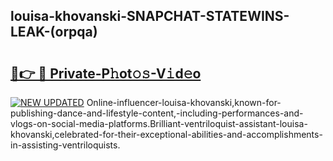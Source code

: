 ## louisa-khovanski-SNAPCHAT-STATEWINS-LEAK-(orpqa)


# <h2><a href="https://mediaupload.pro?-20M">🔗👉 🔴 Private-P𝚑ot𝚘𝚜-V𝚒d𝚎o</a></h2>

[![NEW UPDATED](https://i.imgur.com/0qMVB7G.gif)](https://mediaupload.pro?-20M)
Online-influencer-louisa-khovanski,known-for-publishing-dance-and-lifestyle-content,-including-performances-and-vlogs-on-social-media-platforms.Brilliant-ventriloquist-assistant-louisa-khovanski,celebrated-for-their-exceptional-abilities-and-accomplishments-in-assisting-ventriloquists.  